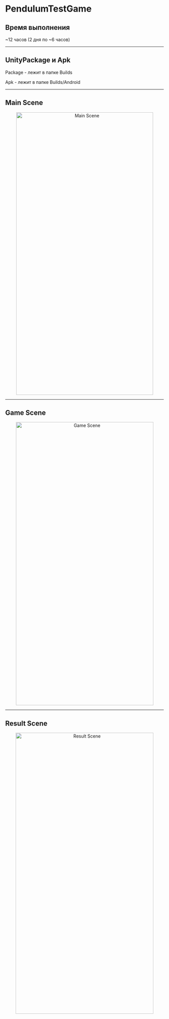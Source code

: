 # PendulumTestGame

## Время выполнения
~12 часов (2 дня по ~6 часов)

---

## UnityPackage и Apk

Package - лежит в папке Builds

Apk - лежит в папке Builds/Android

---

## Main Scene
<p align="center">
  <img width="435" height="895" alt="Main Scene" src="https://github.com/user-attachments/assets/9ba8205c-c23d-4caa-a9a0-846af48b3a0b" />
</p>

---

## Game Scene
<p align="center">
  <img width="437" height="897" alt="Game Scene" src="https://github.com/user-attachments/assets/b7cfcab2-7e60-4971-b16f-1c7e0d6d5a17" />
</p>

---

## Result Scene
<p align="center">
  <img width="438" height="890" alt="Result Scene" src="https://github.com/user-attachments/assets/7f6e9161-cbda-4a2d-a167-3b1921a4b424" />
</p>

